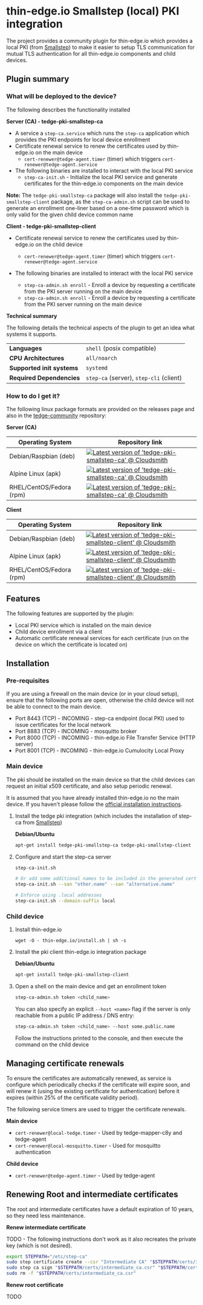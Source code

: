 # thin-edge.io Smallstep (local) PKI integration

The project provides a community plugin for thin-edge.io which provides a local PKI (from [Smallstep](https://smallstep.com/)) to make it easier to setup TLS communication for mutual TLS authentication for all thin-edge.io components and child devices.

## Plugin summary

### What will be deployed to the device?

The following describes the functionality installed

**Server (CA) - tedge-pki-smallstep-ca**

* A service a `step-ca.service` which runs the `step-ca` application which provides the PKI endpoints for local device enrollment
* Certificate renewal service to renew the certificates used by thin-edge.io on the main device
    * `cert-renewer@tedge-agent.timer` (timer) which triggers `cert-renewer@tedge-agent.service`
* The following binaries are installed to interact with the local PKI service
    * `step-ca-init.sh` - Initialize the local PKI service and generate certificates for the thin-edge.io components on the main device

**Note:** The `tedge-pki-smallstep-ca` package will also install the `tedge-pki-smallstep-client` package, as the `step-ca-admin.sh` script can be used to generate an enrollment one-liner based on a one-time password which is only valid for the given child device common name

**Client - tedge-pki-smallstep-client**

* Certificate renewal service to renew the certificates used by thin-edge.io on the child device
    * `cert-renewer@tedge-agent.timer` (timer) which triggers `cert-renewer@tedge-agent.service`

* The following binaries are installed to interact with the local PKI service
    * `step-ca-admin.sh enroll` - Enroll a device by requesting a certificate from the PKI server running on the main device
    * `step-ca-admin.sh enroll` - Enroll a device by requesting a certificate from the PKI server running on the main device


**Technical summary**

The following details the technical aspects of the plugin to get an idea what systems it supports.

|||
|--|--|
|**Languages**|`shell` (posix compatible)|
|**CPU Architectures**|`all/noarch`|
|**Supported init systems**|`systemd`|
|**Required Dependencies**|`step-ca` (server), `step-cli` (client)|

### How to do I get it?

The following linux package formats are provided on the releases page and also in the [tedge-community](https://cloudsmith.io/~thinedge/repos/community/packages/) repository:

**Server (CA)**

|Operating System|Repository link|
|--|--|
|Debian/Raspbian (deb)|[![Latest version of 'tedge-pki-smallstep-ca' @ Cloudsmith](https://api-prd.cloudsmith.io/v1/badges/version/thinedge/community/deb/tedge-pki-smallstep-ca/latest/a=all;d=any-distro%252Fany-version;t=binary/?render=true&show_latest=true)](https://cloudsmith.io/~thinedge/repos/community/packages/detail/deb/tedge-pki-smallstep-ca/latest/a=all;d=any-distro%252Fany-version;t=binary/)|
|Alpine Linux (apk)|[![Latest version of 'tedge-pki-smallstep-ca' @ Cloudsmith](https://api-prd.cloudsmith.io/v1/badges/version/thinedge/community/alpine/tedge-pki-smallstep-ca/latest/a=noarch;d=alpine%252Fany-version/?render=true&show_latest=true)](https://cloudsmith.io/~thinedge/repos/community/packages/detail/alpine/tedge-pki-smallstep-ca/latest/a=noarch;d=alpine%252Fany-version/)|
|RHEL/CentOS/Fedora (rpm)|[![Latest version of 'tedge-pki-smallstep-ca' @ Cloudsmith](https://api-prd.cloudsmith.io/v1/badges/version/thinedge/community/rpm/tedge-pki-smallstep-ca/latest/a=noarch;d=any-distro%252Fany-version;t=binary/?render=true&show_latest=true)](https://cloudsmith.io/~thinedge/repos/community/packages/detail/rpm/tedge-pki-smallstep-ca/latest/a=noarch;d=any-distro%252Fany-version;t=binary/)|

**Client**

|Operating System|Repository link|
|--|--|
|Debian/Raspbian (deb)|[![Latest version of 'tedge-pki-smallstep-client' @ Cloudsmith](https://api-prd.cloudsmith.io/v1/badges/version/thinedge/community/deb/tedge-pki-smallstep-client/latest/a=all;d=any-distro%252Fany-version;t=binary/?render=true&show_latest=true)](https://cloudsmith.io/~thinedge/repos/community/packages/detail/deb/tedge-pki-smallstep-client/latest/a=all;d=any-distro%252Fany-version;t=binary/)|
|Alpine Linux (apk)|[![Latest version of 'tedge-pki-smallstep-client' @ Cloudsmith](https://api-prd.cloudsmith.io/v1/badges/version/thinedge/community/alpine/tedge-pki-smallstep-client/latest/a=noarch;d=alpine%252Fany-version/?render=true&show_latest=true)](https://cloudsmith.io/~thinedge/repos/community/packages/detail/alpine/tedge-pki-smallstep-client/latest/a=noarch;d=alpine%252Fany-version/)|
|RHEL/CentOS/Fedora (rpm)|[![Latest version of 'tedge-pki-smallstep-client' @ Cloudsmith](https://api-prd.cloudsmith.io/v1/badges/version/thinedge/community/rpm/tedge-pki-smallstep-client/latest/a=noarch;d=any-distro%252Fany-version;t=binary/?render=true&show_latest=true)](https://cloudsmith.io/~thinedge/repos/community/packages/detail/rpm/tedge-pki-smallstep-client/latest/a=noarch;d=any-distro%252Fany-version;t=binary/)|

## Features

The following features are supported by the plugin:

* Local PKI service which is installed on the main device
* Child device enrollment via a client
* Automatic certificate renewal services for each certificate (run on the device on which the certificate is located on)

## Installation

### Pre-requisites

If you are using a firewall on the main device (or in your cloud setup), ensure that the following ports are open, otherwise the child device will not be able to connect to the main device.

* Port 8443 (TCP) - INCOMING - step-ca endpoint (local PKI) used to issue certificates for the local network
* Port 8883 (TCP) - INCOMING - mosquitto broker
* Port 8000 (TCP) - INCOMING - thin-edge.io File Transfer Service (HTTP server)
* Port 8001 (TCP) - INCOMING - thin-edge.io Cumulocity Local Proxy

### Main device

The pki should be installed on the main device so that the child devices can request an initial x509 certificate, and also setup periodic renewal.

It is assumed that you have already installed thin-edge.io no the main device. If you haven't please follow the [official installation instructions](https://thin-edge.github.io/thin-edge.io/install/).

1. Install the tedge pki integration (which includes the installation of step-ca from [Smallstep](https://smallstep.com/))

    **Debian/Ubuntu**

    ```sh
    apt-get install tedge-pki-smallstep-ca tedge-pki-smallstep-client
    ```

2. Configure and start the step-ca server

    ```sh
    step-ca-init.sh

    # Or add some additional names to be included in the generated certificates
    step-ca-init.sh --san "other.name" --san "alternative.name"

    # Enforce using .local addresses
    step-ca-init.sh --domain-suffix local
    ```

### Child device

1. Install thin-edge.io

    ```sg
    wget -O - thin-edge.io/install.sh | sh -s
    ```

2. Install the pki client thin-edge.io integration package

    **Debian/Ubuntu**

    ```sh
    apt-get install tedge-pki-smallstep-client
    ```

3. Open a shell on the main device and get an enrollment token

    ```sh
    step-ca-admin.sh token <child_name>
    ```

    You can also specify an explicit `--host <name>` flag if the server is only reachable from a public IP address / DNS entry:

    ```sh
    step-ca-admin.sh token <child_name> --host some.public.name
    ```

    Follow the instructions printed to the console, and then execute the command on the child device

## Managing certificate renewals

To ensure the certificates are automatically renewed, as service is configure which periodically checks if the certificate will expire soon, and will renew it (using the existing certificate for authentication) before it expires (within 25% of the certificate validity period).

The following service timers are used to trigger the certificate renewals.

**Main device**

* `cert-renewer@local-tedge.timer` - Used by tedge-mapper-c8y and tedge-agent
* `cert-renewer@local-mosquitto.timer` - Used for mosquitto authentication

**Child device**

* `cert-renewer@tedge-agent.timer` - Used by tedge-agent

## Renewing Root and intermediate certificates

The root and intermediate certificates have a default expiration of 10 years, so they need less maintenance.

**Renew intermediate certificate**

TODO - The following instructions don't work as it also recreates the private key (which is not desired).

```sh
export STEPPATH="/etc/step-ca"
sudo step certificate create --csr "Intermediate CA" "$STEPPATH/certs/intermediate_ca.csr" "$STEPPATH/secrets/intermediate_ca_key"
sudo step ca sign "$STEPPATH/certs/intermediate_ca.csr" "$STEPPATH/certs/intermediate_ca.crt"
sudo rm -f "$STEPPATH/certs/intermediate_ca.csr"
```

**Renew root certificate**

TODO
